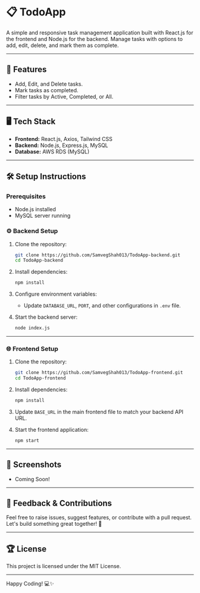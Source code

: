 # 📋 TodoApp

A simple and responsive task management application built with React.js for the frontend and Node.js for the backend. Manage tasks with options to add, edit, delete, and mark them as complete.

---

## 🚀 Features
- Add, Edit, and Delete tasks.
- Mark tasks as completed.
- Filter tasks by Active, Completed, or All.

---

## 🖥️ Tech Stack
- **Frontend:** React.js, Axios, Tailwind CSS
- **Backend:** Node.js, Express.js, MySQL
- **Database:** AWS RDS (MySQL)

---

## 🛠️ Setup Instructions

### Prerequisites
- Node.js installed
- MySQL server running

### ⚙️ Backend Setup
1. Clone the repository:
   ```bash
   git clone https://github.com/SamvegShah013/TodoApp-backend.git
   cd TodoApp-backend
   ```
2. Install dependencies:
   ```bash
   npm install
   ```
3. Configure environment variables:
   - Update `DATABASE_URL`, `PORT`, and other configurations in `.env` file.

4. Start the backend server:
   ```bash
   node index.js
   ```

---

### 🌐 Frontend Setup
1. Clone the repository:
   ```bash
   git clone https://github.com/SamvegShah013/TodoApp-frontend.git
   cd TodoApp-frontend
   ```
2. Install dependencies:
   ```bash
   npm install
   ```
3. Update `BASE_URL` in the main frontend file to match your backend API URL.

4. Start the frontend application:
   ```bash
   npm start
   ```

---

## 📸 Screenshots
- Coming Soon!

---

## 💬 Feedback & Contributions
Feel free to raise issues, suggest features, or contribute with a pull request. Let's build something great together! 🚀

---

## 🏆 License
This project is licensed under the MIT License.

---

Happy Coding! 💻✨

